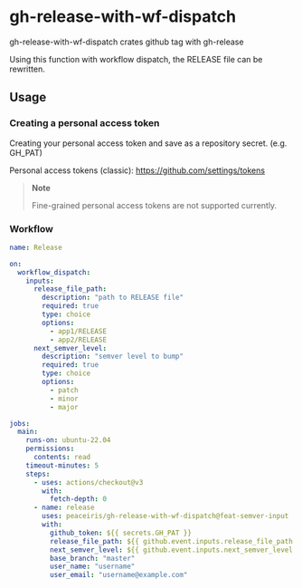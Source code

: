 # gh-release-with-wf-dispatch

gh-release-with-wf-dispatch crates github tag with gh-release

Using this function with workflow dispatch, the RELEASE file can be rewritten.


## Usage

### Creating a personal access token

Creating your personal access token and save as a repository secret. (e.g. GH_PAT)

Personal access tokens (classic): https://github.com/settings/tokens

> **Note**
>
> Fine-grained personal access tokens are not supported currently.

### Workflow

```yaml
name: Release

on:
  workflow_dispatch:
    inputs:
      release_file_path:
        description: "path to RELEASE file"
        required: true
        type: choice
        options:
          - app1/RELEASE
          - app2/RELEASE
      next_semver_level:
        description: "semver level to bump"
        required: true
        type: choice
        options:
          - patch
          - minor
          - major

jobs:
  main:
    runs-on: ubuntu-22.04
    permissions:
      contents: read
    timeout-minutes: 5
    steps:
      - uses: actions/checkout@v3
        with:
          fetch-depth: 0
      - name: release
        uses: peaceiris/gh-release-with-wf-dispatch@feat-semver-input
        with:
          github_token: ${{ secrets.GH_PAT }}
          release_file_path: ${{ github.event.inputs.release_file_path }}
          next_semver_level: ${{ github.event.inputs.next_semver_level }}
          base_branch: "master"
          user_name: "username"
          user_email: "username@example.com"
```
